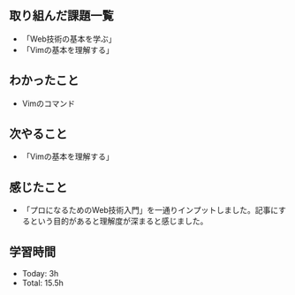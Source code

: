 ## 取り組んだ課題一覧
- 「Web技術の基本を学ぶ」
- 「Vimの基本を理解する」

## わかったこと
 - Vimのコマンド

## 次やること
- 「Vimの基本を理解する」

## 感じたこと
- 「プロになるためのWeb技術入門」を一通りインプットしました。記事にするという目的があると理解度が深まると感じました。

## 学習時間
- Today: 3h
- Total: 15.5h